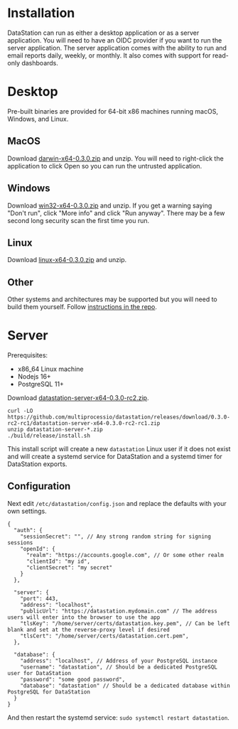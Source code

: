 # Installation

DataStation can run as either a desktop application or as a server
application. You will need to have an OIDC provider if you want to run
the server application. The server application comes with the ability
to run and email reports daily, weekly, or monthly. It also comes with
support for read-only dashboards.

# Desktop

Pre-built binaries are provided for 64-bit x86 machines running macOS,
Windows, and Linux.

## MacOS

Download [darwin-x64-0.3.0.zip](https://github.com/multiprocessio/datastation/releases/download/0.3.0/darwin-x64-0.3.0.zip) and unzip. You will need to right-click
the application to click Open so you can run the untrusted
application.

## Windows

Download [win32-x64-0.3.0.zip](https://github.com/multiprocessio/datastation/releases/download/0.3.0/win32-x64-0.3.0.zip) and unzip. If you get a warning saying
"Don't run", click "More info" and click "Run anyway". There may be a
few second long security scan the first time you run.

## Linux

Download [linux-x64-0.3.0.zip](https://github.com/multiprocessio/datastation/releases/download/0.3.0/linux-x64-0.3.0.zip) and unzip.

## Other

Other systems and architectures may be supported but you will need to
build them yourself. Follow [instructions in the repo](https://github.com/multiprocessio/datastation/blob/master/HACKING.md).

# Server

Prerequisites:
* x86_64 Linux machine
* Nodejs 16+
* PostgreSQL 11+

Download [datastation-server-x64-0.3.0-rc2.zip](https://github.com/multiprocessio/datastation/releases/download/0.3.0-rc2-rc1/datastation-server-x64-0.3.0-rc2-rc1.zip).

```
curl -LO https://github.com/multiprocessio/datastation/releases/download/0.3.0-rc2-rc1/datastation-server-x64-0.3.0-rc2-rc1.zip
unzip datastation-server-*.zip
./build/release/install.sh
```

This install script will create a new `datastation` Linux user if it
does not exist and will create a systemd service for DataStation and a
systemd timer for DataStation exports.

## Configuration

Next edit `/etc/datastation/config.json` and replace the defaults with your own settings.

```
{
  "auth": {
    "sessionSecret": "", // Any strong random string for signing sessions
    "openId": {
      "realm": "https://accounts.google.com", // Or some other realm
      "clientId": "my id",
      "clientSecret": "my secret"
    }
  },

  "server": {
    "port": 443,
    "address": "localhost",
    "publicUrl": "https://datastation.mydomain.com" // The address users will enter into the browser to use the app
    "tlsKey": "/home/server/certs/datastation.key.pem", // Can be left blank and set at the reverse-proxy level if desired
    "tlsCert": "/home/server/certs/datastation.cert.pem",
  },

  "database": {
    "address": "localhost", // Address of your PostgreSQL instance
    "username": "datastation", // Should be a dedicated PostgreSQL user for DataStation
    "password": "some good password",
    "database": "datastation" // Should be a dedicated database within PostgreSQL for DataStation
  }
}
```

And then restart the systemd service: `sudo systemctl restart datastation`.
